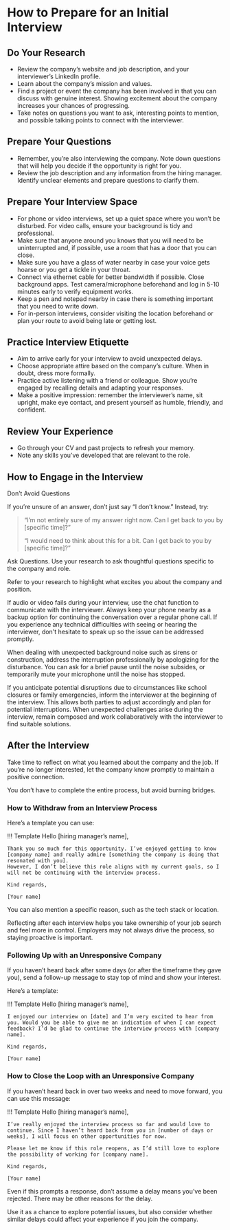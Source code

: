 # How to Prepare for an Initial Interview

## Do Your Research

- Review the company’s website and job description, and your interviewer’s LinkedIn profile.
- Learn about the company’s mission and values.
- Find a project or event the company has been involved in that you can discuss with genuine interest. Showing excitement about the company increases your chances of progressing.
- Take notes on questions you want to ask, interesting points to mention, and possible talking points to connect with the interviewer.

## Prepare Your Questions

- Remember, you’re also interviewing the company. Note down questions that will help you decide if the opportunity is right for you.
- Review the job description and any information from the hiring manager. Identify unclear elements and prepare questions to clarify them.

## Prepare Your Interview Space

- For phone or video interviews, set up a quiet space where you won’t be disturbed. For video calls, ensure your background is tidy and professional.
- Make sure that anyone around you knows that you will need to be uninterrupted and, if possible, use a room that has a door that you can close.
- Make sure you have a glass of water nearby in case your voice gets hoarse or you get a tickle in your throat.
- Connect via ethernet cable for better bandwidth if possible. Close background apps. Test camera/microphone beforehand and log in 5-10 minutes early to verify equipment works.
- Keep a pen and notepad nearby in case there is something important that you need to write down.
- For in-person interviews, consider visiting the location beforehand or plan your route to avoid being late or getting lost.

## Practice Interview Etiquette

- Aim to arrive early for your interview to avoid unexpected delays.
- Choose appropriate attire based on the company’s culture. When in doubt, dress more formally.
- Practice active listening with a friend or colleague. Show you’re engaged by recalling details and adapting your responses.
- Make a positive impression: remember the interviewer’s name, sit upright, make eye contact, and present yourself as humble, friendly, and confident.

## Review Your Experience

- Go through your CV and past projects to refresh your memory.
- Note any skills you’ve developed that are relevant to the role.

## How to Engage in the Interview

Don’t Avoid Questions

If you’re unsure of an answer, don’t just say “I don’t know.” Instead, try:

> “I’m not entirely sure of my answer right now. Can I get back to you by [specific time]?”
>
> “I would need to think about this for a bit. Can I get back to you by [specific time]?”

Ask Questions. Use your research to ask thoughtful questions specific to the company and role.

Refer to your research to highlight what excites you about the company and position.

If audio or video fails during your interview, use the chat function to communicate with the interviewer. 
Always keep your phone nearby as a backup option for continuing the conversation over a regular phone call. 
If you experience any technical difficulties with seeing or hearing the interviewer, don't hesitate to speak
up so the issue can be addressed promptly.

When dealing with unexpected background noise such as sirens or construction, address the interruption professionally
by apologizing for the disturbance. You can ask for a brief pause until the noise subsides, or temporarily mute
your microphone until the noise has stopped.

If you anticipate potential disruptions due to circumstances like school closures or family emergencies, inform the
interviewer at the beginning of the interview. This allows both parties to adjust accordingly and plan for potential
interruptions. When unexpected challenges arise during the interview, remain composed and work collaboratively with
the interviewer to find suitable solutions.

## After the Interview

Take time to reflect on what you learned about the company and the job.
If you’re no longer interested, let the company know promptly to maintain a positive connection.

You don’t have to complete the entire process, but avoid burning bridges.

### How to Withdraw from an Interview Process

Here’s a template you can use:

!!! Template
    Hello [hiring manager’s name],

    Thank you so much for this opportunity. I’ve enjoyed getting to know [company name] and really admire [something the company is doing that resonated with you].
    However, I don’t believe this role aligns with my current goals, so I will not be continuing with the interview process.

    Kind regards,

    [Your name]

You can also mention a specific reason, such as the tech stack or location.

Reflecting after each interview helps you take ownership of your job search and feel more in control.
Employers may not always drive the process, so staying proactive is important.

### Following Up with an Unresponsive Company

If you haven’t heard back after some days (or after the timeframe they gave you), send a follow-up message to stay top of mind and show your interest. 

Here’s a template:

!!! Template
    Hello [hiring manager’s name],

    I enjoyed our interview on [date] and I’m very excited to hear from you. Would you be able to give me an indication of when I can expect feedback? I’d be glad to continue the interview process with [company name].

    Kind regards,

    [Your name]

### How to Close the Loop with an Unresponsive Company

If you haven’t heard back in over two weeks and need to move forward, you can use this message:

!!! Template
    Hello [hiring manager’s name],

    I’ve really enjoyed the interview process so far and would love to continue. Since I haven’t heard back from you in [number of days or weeks], I will focus on other opportunities for now.

    Please let me know if this role reopens, as I’d still love to explore the possibility of working for [company name].

    Kind regards,

    [Your name]

Even if this prompts a response, don’t assume a delay means you’ve been rejected. There may be other reasons for the delay.

Use it as a chance to explore potential issues, but also consider whether similar delays could affect your experience if you join the company.